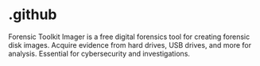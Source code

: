 # .github
Forensic Toolkit Imager is a free digital forensics tool for creating forensic disk images. Acquire evidence from hard drives, USB drives, and more for analysis. Essential for cybersecurity and investigations.

